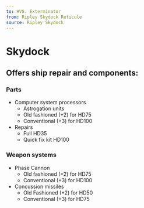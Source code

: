 ```yaml
---
to: HVS. Exterminator
from: Ripley Skydock Reticule
source: Ripley Skydock
---
```


# Skydock

## Offers ship repair and components:

### Parts

- Computer system processors
  - Astrogation units
  - Old fashioned (+2) for HD75
  - Conventional (+3) for HD100
- Repairs
  - Full HD35
  - Quick fix kit HD100

### Weapon systems

- Phase Cannon
  - Old fashioned (+2) for HD75
  - Conventional (+3) for HD100
- Concussion missiles
  - Old Fashioned (+2) for HD50
  - Conventional (+3) for HD75
